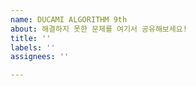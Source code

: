 ```yaml
---
name: DUCAMI ALGORITHM 9th
about: 해결하지 못한 문제를 여기서 공유해보세요!
title: ''
labels: ''
assignees: ''

---
```



